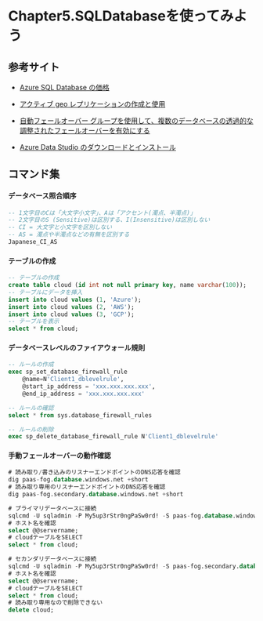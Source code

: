 # Chapter5.SQLDatabaseを使ってみよう

## 参考サイト

- [Azure SQL Database の価格](https://azure.microsoft.com/ja-jp/pricing/details/sql-database/single/)

- [アクティブ geo レプリケーションの作成と使用](https://docs.microsoft.com/ja-jp/azure/sql-database/sql-database-active-geo-replication)

- [自動フェールオーバー グループを使用して、複数のデータベースの透過的な調整されたフェールオーバーを有効にする](https://docs.microsoft.com/ja-jp/azure/sql-database/sql-database-auto-failover-group)

- [Azure Data Studio のダウンロードとインストール](https://docs.microsoft.com/ja-jp/sql/azure-data-studio/download-azure-data-studio)

## コマンド集

#### データベース照合順序
```sql
-- 1文字目のCは「大文字小文字」、Aは「アクセント(濁点、半濁点)」
-- 2文字目のS (Sensitive)は区別する、I(Insensitive)は区別しない
-- CI = 大文字と小文字を区別しない
-- AS = 濁点や半濁点などの有無を区別する
Japanese_CI_AS
```

#### テーブルの作成
```sql
-- テーブルの作成
create table cloud (id int not null primary key, name varchar(100));
-- テーブルにデータを挿入
insert into cloud values (1, 'Azure'); 
insert into cloud values (2, 'AWS'); 
insert into cloud values (3, 'GCP'); 
-- テーブルを表示
select * from cloud;
```

#### データベースレベルのファイアウォール規則
```sql
-- ルールの作成
exec sp_set_database_firewall_rule
    @name=N'Client1_dblevelrule',
    @start_ip_address = 'xxx.xxx.xxx.xxx',
    @end_ip_address = 'xxx.xxx.xxx.xxx'

-- ルールの確認
select * from sys.database_firewall_rules

-- ルールの削除
exec sp_delete_database_firewall_rule N'Client1_dblevelrule'
```

#### 手動フェールオーバーの動作確認
```sql
# 読み取り/書き込みのリスナーエンドポイントのDNS応答を確認
dig paas-fog.database.windows.net +short
# 読み取り専用のリスナーエンドポイントのDNS応答を確認
dig paas-fog.secondary.database.windows.net +short

# プライマリデータベースに接続
sqlcmd -U sqladmin -P My5up3rStr0ngPaSw0rd! -S paas-fog.database.windows.net -d MyDatabase
# ホスト名を確認
select @@servername;
# cloudテーブルをSELECT
select * from cloud;

# セカンダリデータベースに接続
sqlcmd -U sqladmin -P My5up3rStr0ngPaSw0rd! -S paas-fog.secondary.database.windows.net -d MyDatabase
# ホスト名を確認
select @@servername;
# cloudテーブルをSELECT
select * from cloud;
# 読み取り専用なので削除できない
delete cloud;
```